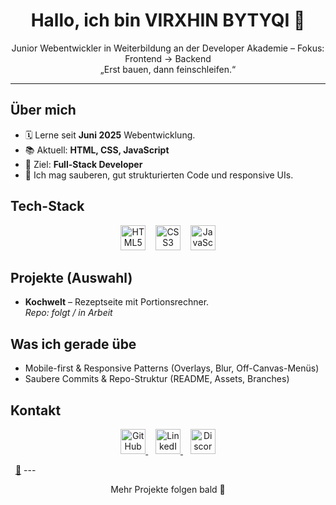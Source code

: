 <!-- Profile README für VIRXHIN BYTYQI -->

<h1 align="center">Hallo, ich bin VIRXHIN BYTYQI 👋</h1>
<p align="center">
  Junior Webentwickler in Weiterbildung an der Developer Akademie – Fokus: Frontend → Backend<br/>
  „Erst bauen, dann feinschleifen.“
</p>

---

## Über mich
- 🗓️ Lerne seit **Juni 2025** Webentwicklung.
- 📚 Aktuell: **HTML, CSS, JavaScript**
- 🎯 Ziel: **Full-Stack Developer**
- 🧩 Ich mag sauberen, gut strukturierten Code und responsive UIs.

## Tech-Stack
<p align="center">
  <img src="https://cdn.jsdelivr.net/gh/devicons/devicon/icons/html5/html5-original.svg" height="40" alt="HTML5" />
  &nbsp;&nbsp;
  <img src="https://cdn.jsdelivr.net/gh/devicons/devicon/icons/css3/css3-original.svg" height="40" alt="CSS3" />
  &nbsp;&nbsp;
  <img src="https://cdn.jsdelivr.net/gh/devicons/devicon/icons/javascript/javascript-original.svg" height="40" alt="JavaScript" />
</p>

## Projekte (Auswahl)
- **Kochwelt** – Rezeptseite mit Portionsrechner.  
  _Repo: folgt / in Arbeit_

## Was ich gerade übe
- Mobile-first & Responsive Patterns (Overlays, Blur, Off-Canvas-Menüs)
- Saubere Commits & Repo-Struktur (README, Assets, Branches)

## Kontakt
<p align="center">
  <a href="https://github.com/babalushi04" target="_blank">
    <img src="https://cdn.jsdelivr.net/gh/devicons/devicon/icons/github/github-original.svg" height="40" alt="GitHub - babalushi04" />
  </a>
  &nbsp;&nbsp;
  <a href="https://www.linkedin.com/in/virxhin-bytyqi-194447375" target="_blank">
    <img src="https://cdn.jsdelivr.net/gh/devicons/devicon/icons/linkedin/linkedin-original.svg" height="40" alt="LinkedIn - Virxhin Bytyqi" />
  </a>
  &nbsp;&nbsp;
  <a href="https://discord.com/users/Virxhin Bytyqi" target="_blank">
    <img src="https://cdn.simpleicons.org/discord/5865F2" height="40" alt="Discord - Virxhin Bytyqi" />
  </a>
</p>
&nbsp;&nbsp;<a href="mailto:xhini95@gmail.com">📧</a>
---

<p align="center">Mehr Projekte folgen bald 🚀</p>
